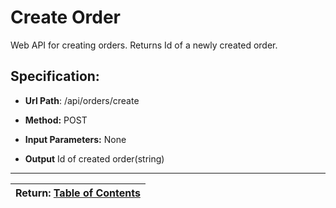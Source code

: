 # Create Order

Web API for creating orders. Returns Id of a newly created order.

## Specification:

 * **Url Path**: /api/orders/create 

 * **Method:** POST 
 
 * **Input Parameters:** None 
 
 * **Output** Id of created order(string) 
 
 ---
| Return: [Table of Contents](../table-of-contents.md) |
|----|
